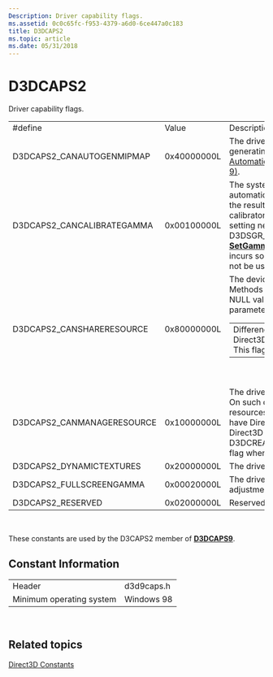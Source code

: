 ```yaml
---
Description: Driver capability flags.
ms.assetid: 0c0c65fc-f953-4379-a6d0-6ce447a0c183
title: D3DCAPS2
ms.topic: article
ms.date: 05/31/2018
---
```


# D3DCAPS2

Driver capability flags.



<table>
<colgroup>
<col style="width: 33%" />
<col style="width: 33%" />
<col style="width: 33%" />
</colgroup>
<tbody>
<tr class="odd">
<td>#define</td>
<td>Value</td>
<td>Description</td>
</tr>
<tr class="even">
<td>D3DCAPS2_CANAUTOGENMIPMAP</td>
<td>0x40000000L</td>
<td>The driver is capable of automatically generating mipmaps. For more information, see <a href="automatic-generation-of-mipmaps.md">Automatic Generation of Mipmaps (Direct3D 9)</a>.</td>
</tr>
<tr class="odd">
<td>D3DCAPS2_CANCALIBRATEGAMMA</td>
<td>0x00100000L</td>
<td>The system has a calibrator installed that can automatically adjust the gamma ramp so that the result is identical on all systems that have a calibrator. To invoke the calibrator when setting new gamma levels, use the D3DSGR_CALIBRATE flag when calling <a href="/windows/desktop/api"><strong>SetGammaRamp</strong></a>. Calibrating gamma ramps incurs some processing overhead and should not be used frequently.</td>
</tr>
<tr class="even">
<td>D3DCAPS2_CANSHARERESOURCE</td>
<td>0x80000000L</td>
<td>The device can create sharable resources. Methods that create resources can set non-NULL values for their <a href="https://docs.microsoft.com/windows/desktop/api/dxgi/nf-dxgi-idxgiresource-getsharedhandle"><strong>pSharedHandle</strong></a> parameters. 
<table>
<tbody>
<tr class="odd">
<td>Differences between Direct3D 9 and Direct3D 9Ex:<br/> This flag is available in Direct3D 9Ex only.<br/></td>
</tr>
</tbody>
</table>

<p> </p></td>
</tr>
<tr class="odd">
<td>D3DCAPS2_CANMANAGERESOURCE</td>
<td>0x10000000L</td>
<td>The driver is capable of managing resources. On such drivers, D3DPOOL_MANAGED resources will be managed by the driver. To have Direct3D override the driver so that Direct3D manages resources, use the D3DCREATE_DISABLE_DRIVER_MANAGEMENT flag when calling <a href="/windows/desktop/api"><strong>CreateDevice</strong></a>.</td>
</tr>
<tr class="even">
<td>D3DCAPS2_DYNAMICTEXTURES</td>
<td>0x20000000L</td>
<td>The driver supports dynamic textures.</td>
</tr>
<tr class="odd">
<td>D3DCAPS2_FULLSCREENGAMMA</td>
<td>0x00020000L</td>
<td>The driver supports dynamic gamma ramp adjustment in full-screen mode.</td>
</tr>
<tr class="even">
<td>D3DCAPS2_RESERVED</td>
<td>0x02000000L</td>
<td>Reserved; not used.</td>
</tr>
</tbody>
</table>



 

These constants are used by the D3CAPS2 member of [**D3DCAPS9**](/windows/desktop/api/D3D9Caps/ns-d3d9caps-d3dcaps9).

## Constant Information



|                          |            |
|--------------------------|------------|
| Header                   | d3d9caps.h |
| Minimum operating system | Windows 98 |



 

## Related topics

<dl> <dt>

[Direct3D Constants](dx9-graphics-reference-d3d-constants.md)
</dt> </dl>

 

 




